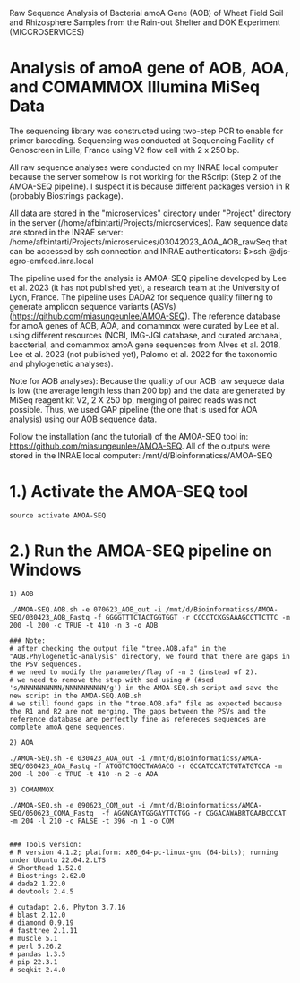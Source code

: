 Raw Sequence Analysis of Bacterial amoA Gene (AOB) of Wheat Field Soil and Rhizosphere Samples from the Rain-out Shelter and DOK Experiment (MICCROSERVICES)

# Analysis of amoA gene of AOB, AOA, and COMAMMOX Illumina MiSeq Data

The sequencing library was constructed using two-step PCR to enable for primer barcoding. Sequencing was conducted at Sequencing Facility of Genoscreen in Lille, France using V2 flow cell with 2 x 250 bp.

All raw sequence analyses were conducted on my  INRAE local computer because the server somehow is not working for the RScript (Step 2 of the AMOA-SEQ pipeline). I suspect it is because different packages version in R (probably Biostrings package).

All data are stored in the "microservices" directory under "Project" directory in the server (/home/afbintarti/Projects/microservices). Raw sequence data are stored in the INRAE server:
/home/afbintarti/Projects/microservices/03042023_AOA_AOB_rawSeq
that can be accessed by ssh connection and INRAE authenticators: $>ssh <inrae-username>@djs-agro-emfeed.inra.local

The pipeline used for the analysis is AMOA-SEQ pipeline developed by Lee et  al. 2023 (it has not published yet), a research team at the University of Lyon, France. The pipeline uses DADA2 for sequence quality filtering to generate amplicon sequence variants (ASVs) (https://github.com/miasungeunlee/AMOA-SEQ). The reference database for amoA genes of AOB, AOA, and comammox were curated by Lee et al. using different resources (NCBI, IMG-JGI database, and curated archaeal, baccterial, and comammox amoA gene sequences from Alves et al. 2018, Lee et al. 2023 (not published yet), Palomo et al. 2022 for the taxonomic and phylogenetic analyses).

Note for AOB analyses): Because the quality of our AOB raw sequece data is low (the average length less than 200 bp) and the data are generated by MiSeq reagent kit V2, 2 X 250 bp, merging of paired reads was not possible. Thus, we used GAP pipeline (the one that is used for AOA analysis) using our AOB sequence data.

Follow the installation (and the tutorial) of the AMOA-SEQ tool in: https://github.com/miasungeunlee/AMOA-SEQ. All of the outputs were stored in the INRAE local computer:
/mnt/d/Bioinformaticss/AMOA-SEQ

# 1.) Activate the AMOA-SEQ tool
```
source activate AMOA-SEQ
```

# 2.) Run the AMOA-SEQ pipeline on Windows
```
1) AOB

./AMOA-SEQ.AOB.sh -e 070623_AOB_out -i /mnt/d/Bioinformaticss/AMOA-SEQ/030423_AOB_Fastq -f GGGGTTTCTACTGGTGGT -r CCCCTCKGSAAAGCCTTCTTC -m 200 -l 200 -c TRUE -t 410 -n 3 -o AOB

### Note:
# after checking the output file "tree.AOB.afa" in the "AOB.Phylogenetic-analysis" directory, we found that there are gaps in the PSV sequences.
# we need to modify the parameter/flag of -n 3 (instead of 2).
# we need to remove the step with sed using # (#sed 's/NNNNNNNNNN/NNNNNNNNNN/g') in the AMOA-SEQ.sh script and save the new script in the AMOA-SEQ.AOB.sh
# we still found gaps in the "tree.AOB.afa" file as expected because the R1 and R2 are not merging. The gaps between the PSVs and the reference database are perfectly fine as refereces sequences are complete amoA gene sequences. 

2) AOA

./AMOA-SEQ.sh -e 030423_AOA_out -i /mnt/d/Bioinformaticss/AMOA-SEQ/030423_AOA_Fastq -f ATGGTCTGGCTWAGACG -r GCCATCCATCTGTATGTCCA -m 200 -l 200 -c TRUE -t 410 -n 2 -o AOA

3) COMAMMOX

./AMOA-SEQ.sh -e 090623_COM_out -i /mnt/d/Bioinformaticss/AMOA-SEQ/050623_COMA_Fastq  -f AGGNGAYTGGGAYTTCTGG -r CGGACAWABRTGAABCCCAT -m 204 -l 210 -c FALSE -t 396 -n 1 -o COM


### Tools version:
# R version 4.1.2; platform: x86_64-pc-linux-gnu (64-bits); running under Ubuntu 22.04.2.LTS
# ShortRead 1.52.0
# Biostrings 2.62.0
# dada2 1.22.0
# devtools 2.4.5

# cutadapt 2.6, Phyton 3.7.16
# blast 2.12.0
# diamond 0.9.19
# fasttree 2.1.11
# muscle 5.1
# perl 5.26.2
# pandas 1.3.5
# pip 22.3.1
# seqkit 2.4.0
```


